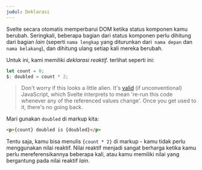 ```yaml
---
judul: Deklarasi
---
```


Svelte secara otomatis memperbarui DOM ketika status komponen kamu berubah. Seringkali, beberapa bagian dari status komponen perlu dihitung dari bagian *lain* (seperti `nama lengkap` yang diturunkan dari` nama depan` dan `nama belakang`), dan dihitung ulang setiap kali mereka berubah.

Untuk ini, kami memiliki *deklarasi reaktif*. terlihat seperti ini:

```js
let count = 0;
$: doubled = count * 2;
```

> Don't worry if this looks a little alien. It's [valid](https://developer.mozilla.org/en-US/docs/Web/JavaScript/Reference/Statements/label) (if unconventional) JavaScript, which Svelte interprets to mean 're-run this code whenever any of the referenced values change'. Once you get used to it, there's no going back.

Mari gunakan `doubled` di markup kita:

```html
<p>{count} doubled is {doubled}</p>
```

Tentu saja, kamu bisa menulis `{count * 2}` di markup - kamu tidak perlu menggunakan nilai reaktif. Nilai reaktif menjadi sangat berharga ketika kamu perlu mereferensikannya beberapa kali, atau kamu memiliki nilai yang bergantung pada nilai reaktif *lain*.

